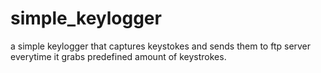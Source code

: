 # simple_keylogger
a simple keylogger that captures keystokes and sends them to ftp server
everytime it grabs predefined amount of keystrokes.
